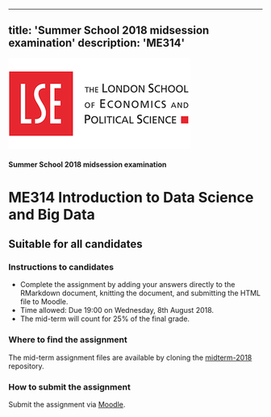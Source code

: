 ----
title: 'Summer School 2018 midsession examination'
description: 'ME314'
----

![LSE Logo](images/lse-logo.jpg)

#### Summer School 2018 midsession examination  

# ME314 Introduction to Data Science and Big Data 

## Suitable for all candidates


### Instructions to candidates  

* Complete the assignment by adding your answers directly to the RMarkdown document, knitting the document, and submitting the HTML file to Moodle.  
* Time allowed: Due 19:00 on Wednesday, 8th August 2018.
* The mid-term will count for 25\% of the final grade.

### Where to find the assignment

The mid-term assignment files are available by cloning the [midterm-2018](https://lse-me314.github.io/assignment05/) repository.

### How to submit the assignment

Submit the assignment via [Moodle](https://shortcourses.lse.ac.uk/course/view.php?id=158).
